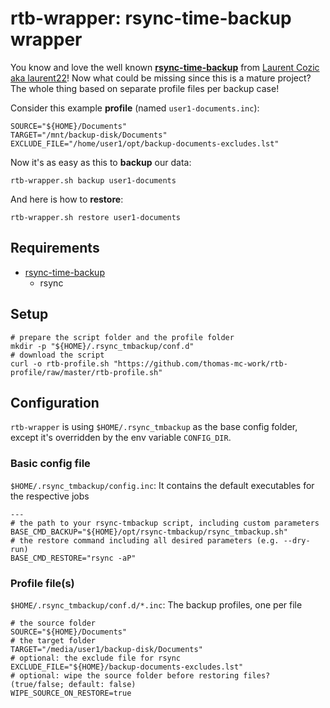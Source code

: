 # rtb-wrapper: rsync-time-backup wrapper

You know and love the well known __[rsync-time-backup](https://github.com/laurent22/rsync-time-backup)__ from
[Laurent Cozic aka laurent22](https://github.com/laurent22)! Now what could be missing since this is a mature 
project? The whole thing based on separate profile files per backup case!

Consider this example __profile__ (named `user1-documents.inc`):

    SOURCE="${HOME}/Documents"
    TARGET="/mnt/backup-disk/Documents"
    EXCLUDE_FILE="/home/user1/opt/backup-documents-excludes.lst"

Now it's as easy as this to __backup__ our data:

    rtb-wrapper.sh backup user1-documents 

And here is how to __restore__:

    rtb-wrapper.sh restore user1-documents

## Requirements

- [rsync-time-backup](https://github.com/laurent22/rsync-time-backup)
  - rsync

## Setup

    # prepare the script folder and the profile folder
    mkdir -p "${HOME}/.rsync_tmbackup/conf.d"
    # download the script
    curl -o rtb-profile.sh "https://github.com/thomas-mc-work/rtb-profile/raw/master/rtb-profile.sh"

## Configuration

`rtb-wrapper` is using `$HOME/.rsync_tmbackup` as the base config folder, except it's overridden by the env 
variable `CONFIG_DIR`.

### Basic config file

`$HOME/.rsync_tmbackup/config.inc`: It contains the default executables for the respective jobs

    ---
    # the path to your rsync-tmbackup script, including custom parameters
    BASE_CMD_BACKUP="${HOME}/opt/rsync-tmbackup/rsync_tmbackup.sh"
    # the restore command including all desired parameters (e.g. --dry-run)
    BASE_CMD_RESTORE="rsync -aP"

### Profile file(s)

`$HOME/.rsync_tmbackup/conf.d/*.inc`: The backup profiles, one per file

    # the source folder
    SOURCE="${HOME}/Documents"
    # the target folder
    TARGET="/media/user1/backup-disk/Documents"
    # optional: the exclude file for rsync
    EXCLUDE_FILE="${HOME}/backup-documents-excludes.lst"
    # optional: wipe the source folder before restoring files? (true/false; default: false)
    WIPE_SOURCE_ON_RESTORE=true

